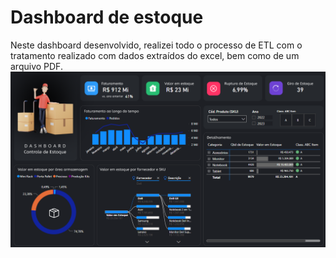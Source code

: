 # Dashboard de estoque
Neste dashboard desenvolvido, realizei todo o processo de ETL com o tratamento realizado com dados extraídos do excel, bem como de um arquivo PDF.
    ![alt text](image.png)
